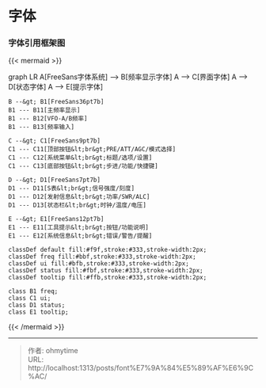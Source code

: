 # 字体


### 字体引用框架图

{{&lt; mermaid &gt;}}

graph LR
    A[FreeSans字体系统] --&gt; B[频率显示字体]
    A --&gt; C[界面字体]
    A --&gt; D[状态字体]
    A --&gt; E[提示字体]

    B --&gt; B1[FreeSans36pt7b]
    B1 --- B11[主频率显示]
    B1 --- B12[VFO-A/B频率]
    B1 --- B13[频率输入]

    C --&gt; C1[FreeSans9pt7b]
    C1 --- C11[顶部按钮&lt;br&gt;PRE/ATT/AGC/模式选择]
    C1 --- C12[系统菜单&lt;br&gt;标题/选项/设置]
    C1 --- C13[底部按钮&lt;br&gt;步进/功能/快捷键]

    D --&gt; D1[FreeSans7pt7b]
    D1 --- D11[S表&lt;br&gt;信号强度/刻度]
    D1 --- D12[发射信息&lt;br&gt;功率/SWR/ALC]
    D1 --- D13[状态栏&lt;br&gt;时钟/温度/电压]

    E --&gt; E1[FreeSans12pt7b]
    E1 --- E11[工具提示&lt;br&gt;按钮/功能说明]
    E1 --- E12[系统信息&lt;br&gt;错误/警告/提醒]

    classDef default fill:#f9f,stroke:#333,stroke-width:2px;
    classDef freq fill:#bbf,stroke:#333,stroke-width:2px;
    classDef ui fill:#bfb,stroke:#333,stroke-width:2px;
    classDef status fill:#fbf,stroke:#333,stroke-width:2px;
    classDef tooltip fill:#ffb,stroke:#333,stroke-width:2px;
    
    class B1 freq;
    class C1 ui;
    class D1 status;
    class E1 tooltip;

{{&lt; /mermaid &gt;}}




---

> 作者: ohmytime  
> URL: http://localhost:1313/posts/font%E7%9A%84%E5%89%AF%E6%9C%AC/  

